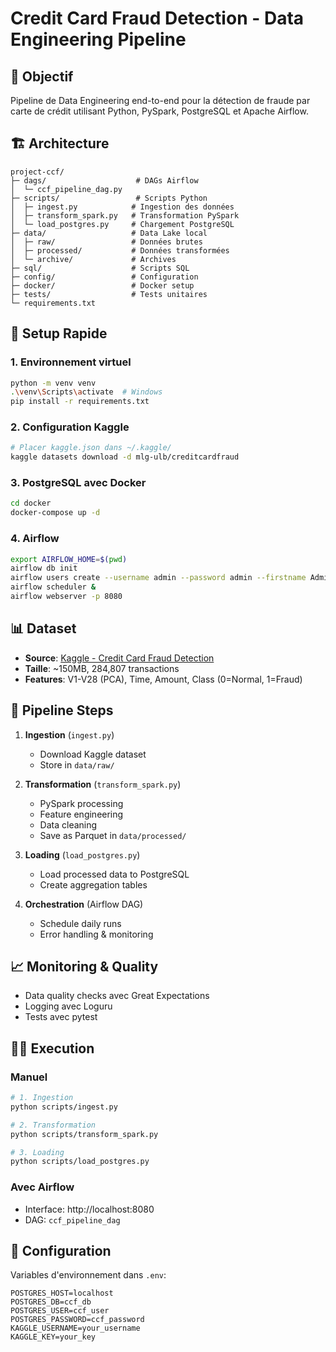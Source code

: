 # Credit Card Fraud Detection - Data Engineering Pipeline

## 🎯 Objectif
Pipeline de Data Engineering end-to-end pour la détection de fraude par carte de crédit utilisant Python, PySpark, PostgreSQL et Apache Airflow.

## 🏗️ Architecture

```
project-ccf/
├─ dags/                    # DAGs Airflow
│  └─ ccf_pipeline_dag.py
├─ scripts/                 # Scripts Python
│  ├─ ingest.py            # Ingestion des données
│  ├─ transform_spark.py   # Transformation PySpark
│  └─ load_postgres.py     # Chargement PostgreSQL
├─ data/                   # Data Lake local
│  ├─ raw/                 # Données brutes
│  ├─ processed/           # Données transformées
│  └─ archive/             # Archives
├─ sql/                    # Scripts SQL
├─ config/                 # Configuration
├─ docker/                 # Docker setup
├─ tests/                  # Tests unitaires
└─ requirements.txt
```

## 🚀 Setup Rapide

### 1. Environnement virtuel
```bash
python -m venv venv
.\venv\Scripts\activate  # Windows
pip install -r requirements.txt
```

### 2. Configuration Kaggle
```bash
# Placer kaggle.json dans ~/.kaggle/
kaggle datasets download -d mlg-ulb/creditcardfraud
```

### 3. PostgreSQL avec Docker
```bash
cd docker
docker-compose up -d
```

### 4. Airflow
```bash
export AIRFLOW_HOME=$(pwd)
airflow db init
airflow users create --username admin --password admin --firstname Admin --lastname User --role Admin --email admin@example.com
airflow scheduler &
airflow webserver -p 8080
```

## 📊 Dataset
- **Source**: [Kaggle - Credit Card Fraud Detection](https://www.kaggle.com/mlg-ulb/creditcardfraud)
- **Taille**: ~150MB, 284,807 transactions
- **Features**: V1-V28 (PCA), Time, Amount, Class (0=Normal, 1=Fraud)

## 🔄 Pipeline Steps

1. **Ingestion** (`ingest.py`)
   - Download Kaggle dataset
   - Store in `data/raw/`

2. **Transformation** (`transform_spark.py`)
   - PySpark processing
   - Feature engineering
   - Data cleaning
   - Save as Parquet in `data/processed/`

3. **Loading** (`load_postgres.py`)
   - Load processed data to PostgreSQL
   - Create aggregation tables

4. **Orchestration** (Airflow DAG)
   - Schedule daily runs
   - Error handling & monitoring

## 📈 Monitoring & Quality
- Data quality checks avec Great Expectations
- Logging avec Loguru
- Tests avec pytest

## 🏃‍♂️ Execution

### Manuel
```bash
# 1. Ingestion
python scripts/ingest.py

# 2. Transformation
python scripts/transform_spark.py

# 3. Loading
python scripts/load_postgres.py
```

### Avec Airflow
- Interface: http://localhost:8080
- DAG: `ccf_pipeline_dag`

## 🔧 Configuration
Variables d'environnement dans `.env`:
```
POSTGRES_HOST=localhost
POSTGRES_DB=ccf_db
POSTGRES_USER=ccf_user
POSTGRES_PASSWORD=ccf_password
KAGGLE_USERNAME=your_username
KAGGLE_KEY=your_key
```
